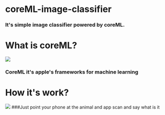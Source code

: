 # coreML-image-classifier
### It's simple image classifier powered by coreML.
# What is coreML?
![](https://habrastorage.org/webt/9v/zl/b2/9vzlb20h5j4f6plvlds1nozgt9c.png)
### CoreML it's apple's frameworks for machine learning
# How it's work?
![](https://habrastorage.org/webt/dp/l9/ag/dpl9agz__ynpzptkk9rozahftve.png)
###Just point your phone at the animal and app scan and say what is it
